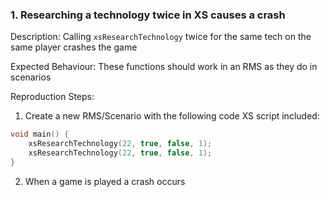 ### 1. Researching a technology twice in XS causes a crash

Description: Calling `xsResearchTechnology` twice for the same tech on the same player crashes the game

Expected Behaviour: These functions should work in an RMS as they do in scenarios

Reproduction Steps:

1. Create a new RMS/Scenario with the following code XS script included:
```cpp
void main() {
    xsResearchTechnology(22, true, false, 1);
    xsResearchTechnology(22, true, false, 1);
}
```
2. When a game is played a crash occurs

